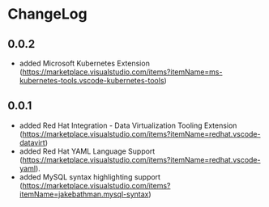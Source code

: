 # ChangeLog

## 0.0.2

- added Microsoft Kubernetes Extension (https://marketplace.visualstudio.com/items?itemName=ms-kubernetes-tools.vscode-kubernetes-tools)

## 0.0.1

- added Red Hat Integration - Data Virtualization Tooling Extension (https://marketplace.visualstudio.com/items?itemName=redhat.vscode-datavirt)
- added Red Hat YAML Language Support (https://marketplace.visualstudio.com/items?itemName=redhat.vscode-yaml). 
- added MySQL syntax highlighting support (https://marketplace.visualstudio.com/items?itemName=jakebathman.mysql-syntax)

